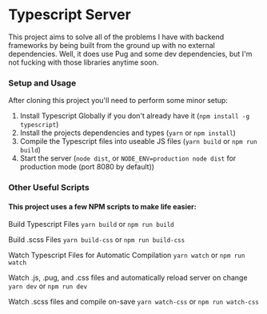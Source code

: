 # Typescript Server
This project aims to solve all of the problems I have with backend frameworks by being built from the ground up with no external dependencies. Well, it does use Pug and some dev dependencies, but I'm not fucking with those libraries anytime soon.

### Setup and Usage

After cloning this project you'll need to perform some minor setup:
1. Install Typescript Globally if you don't already have it (`npm install -g typescript`)
2. Install the projects dependencies and types (`yarn` or `npm install`)
3. Compile the Typescript files into useable JS files (`yarn build` or `npm run build`)
4. Start the server (`node dist`, or `NODE_ENV=production node dist` for production mode (port 8080 by default))

### Other Useful Scripts

#### This project uses a few NPM scripts to make life easier:
Build Typescript Files
`yarn build` or `npm run build`

Build .scss Files
`yarn build-css` or `npm run build-css`

Watch Typescript Files for Automatic Compilation
`yarn watch` or `npm run watch`

Watch .js, .pug, and .css files and automatically reload server on change
`yarn dev` or `npm run dev`

Watch .scss files and compile on-save
`yarn watch-css` or `npm run watch-css`